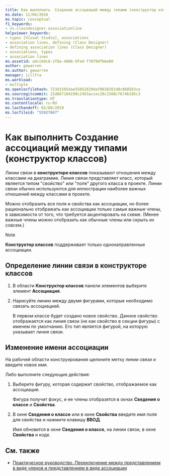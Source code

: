 ```yaml
---
title: Как выполнить  Создание ассоциаций между типами (конструктор классов)
ms.date: 11/04/2016
ms.topic: conceptual
f1_keywords:
- vs.classdesigner.associationline
helpviewer_keywords:
- types [Visual Studio], associations
- association lines, defining (Class Designer)
- defining association lines (Class Designer)
- associations, types
- association lines
ms.assetid: adccb9c8-2f8a-4086-9fa9-f70f99fb6e00
author: gewarren
ms.author: gewarren
manager: jillfra
ms.workload:
- multiple
ms.openlocfilehash: 723d1565dae55852829daf0038201d0c8685b3ce
ms.sourcegitcommit: 21d667104199c2493accec20c2388cf674b195c3
ms.translationtype: HT
ms.contentlocale: ru-RU
ms.lasthandoff: 02/08/2019
ms.locfileid: "55927047"
---
```

# <a name="how-to-create-associations-between-types-in-class-designer"></a>Как выполнить  Создание ассоциаций между типами (конструктор классов)

Линии связи в **конструкторе классов** показывают отношения между классами на диаграмме. Линия связи представляет класс, который является типом "свойство" или "поле" другого класса в проекте. Линии связи обычно используются для иллюстрации наиболее важных отношений между классами в проекте.

Можно отобразить все поля и свойства как ассоциации, но более рационально отображать как ассоциации только самые важные члены, в зависимости от того, что требуется акцентировать на схеме. (Менее важные члены можно отобразить как обычные члены или скрыть их совсем.)

> [!NOTE]
> **Конструктор классов** поддерживает только однонаправленные ассоциации.

## <a name="to-define-an-association-line-in-the-class-diagram"></a>Определение линии связи в конструкторе классов

1. В области **Конструктор классов** панели элементов выберите элемент **Ассоциация**.

2. Нарисуйте линию между двумя фигурами, которые необходимо связать ассоциацией.

     В первом классе будет создано новое свойство. Данное свойство отображается как линия связи (не как свойство в секции фигуры) с именем по умолчанию. Его тип является фигурой, на которую указывает линия связи.

## <a name="to-change-the-name-of-an-association"></a>Изменение имени ассоциации

На рабочей области конструирования щелкните метку линии связи и введите новое имя.

Либо выполните следующие действия:

1. Выберите фигуру, которая содержит свойство, отображаемое как ассоциация.

   Фигура получит фокус, и ее члены отобразятся в окнах **Сведения о классе** и **Свойства**.

2. В окне **Сведения о классе** или в окне **Свойства** введите имя поля для свойства и нажмите клавишу **ВВОД**.

   Имя обновится в окне **Сведения о классе**, на линии связи, в окне **Свойства** и коде.

## <a name="see-also"></a>См. также

- [Практическое руководство. Переключение между представлением в виде членов и представлением в виде ассоциации](how-to-change-between-member-notation-and-association-notation.md)
